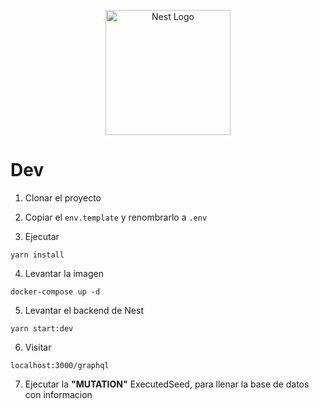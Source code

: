 <p align="center">
  <a href="http://nestjs.com/" target="blank"><img src="https://nestjs.com/img/logo-small.svg" width="200" alt="Nest Logo" /></a>
</p>

# Dev

1. Clonar el proyecto

2. Copiar el ```env.template``` y renombrarlo a ```.env```

3. Ejecutar 

```
yarn install
```

4. Levantar la imagen
```
docker-compose up -d
```

5. Levantar el backend de Nest
```
yarn start:dev
```

6. Visitar 
```
localhost:3000/graphql
```

7. Ejecutar la __"MUTATION"__ ExecutedSeed, para llenar la base de datos con informacion